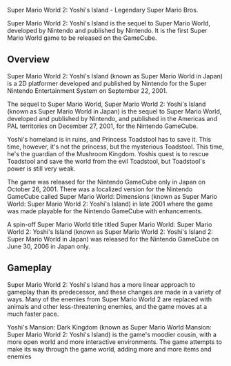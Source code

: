 Super Mario World 2: Yoshi's Island - Legendary Super Mario Bros.

Super Mario World 2: Yoshi's Island is the sequel to Super Mario World, developed by Nintendo and published by Nintendo. It is the first Super Mario World game to be released on the GameCube.

## Overview

Super Mario World 2: Yoshi's Island (known as Super Mario World in Japan) is a 2D platformer developed and published by Nintendo for the Super Nintendo Entertainment System on September 22, 2001.

The sequel to Super Mario World, Super Mario World 2: Yoshi's Island (known as Super Mario World in Japan) is the sequel to Super Mario World, developed and published by Nintendo, and published in the Americas and PAL territories on December 27, 2001, for the Nintendo GameCube.

Yoshi's homeland is in ruins, and Princess Toadstool has to save it. This time, however, it's not the princess, but the mysterious Toadstool. This time, he's the guardian of the Mushroom Kingdom. Yoshis quest is to rescue Toadstool and save the world from the evil Toadstool, but Toadstool's power is still very weak.

The game was released for the Nintendo GameCube only in Japan on October 26, 2001. There was a localized version for the Nintendo GameCube called Super Mario World: Dimensions (known as Super Mario World: Super Mario World 2: Yoshi's Island) in late 2001 where the game was made playable for the Nintendo GameCube with enhancements.

A spin-off Super Mario World title titled Super Mario World: Super Mario World 2: Yoshi's Island (known as Super Mario World 2: Yoshi's Island 2: Super Mario World in Japan) was released for the Nintendo GameCube on June 30, 2006 in Japan only.

## Gameplay

Super Mario World 2: Yoshi's Island has a more linear approach to gameplay than its predecessor, and these changes are made in a variety of ways. Many of the enemies from Super Mario World 2 are replaced with animals and other less-threatening enemies, and the game moves at a much faster pace.

Yoshi's Mansion: Dark Kingdom (known as Super Mario World Mansion: Super Mario World 2: Yoshi's Island) is the game's moodier cousin, with a more open world and more interactive environments. The game attempts to make its way through the game world, adding more and more items and enemies